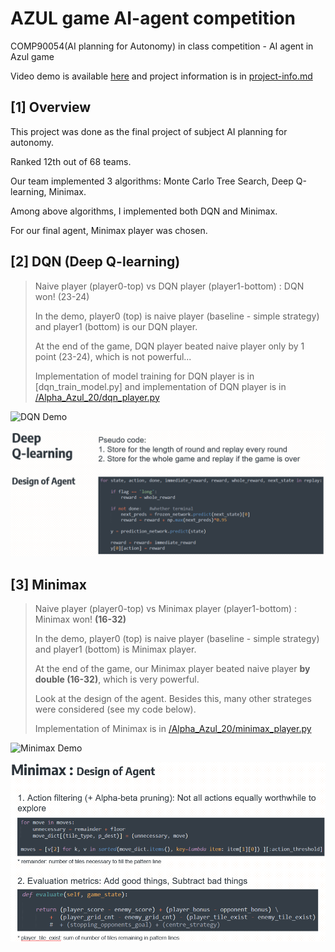 # AZUL game AI-agent competition
COMP90054(AI planning for Autonomy) in class competition - AI agent in Azul game

Video demo is available [here](https://youtu.be/vctpCTW8iWU) and project information is in [project-info.md](https://github.com/kaiyoo/AI-azul/blob/master/project-info.md)


## [1] Overview
This project was done as the final project of subject AI planning for autonomy. 

Ranked 12th out of 68 teams. 

Our team implemented 3 algorithms: Monte Carlo Tree Search, Deep Q-learning, Minimax.

Among above algorithms, I implemented both DQN and Minimax.

For our final agent, Minimax player was chosen. 

## [2] DQN (Deep Q-learning)
> Naive player (player0-top)  vs  DQN player (player1-bottom) : DQN won! (23-24)
> 
> In the demo, player0 (top) is naive player (baseline - simple strategy) and player1 (bottom) is our DQN player.
> 
> At the end of the game, DQN player beated naive player only by 1 point (23-24), which is not powerful...
> 
> Implementation of model training for DQN player is in [dqn_train_model.py] and implementation of DQN player is in [/Alpha_Azul_20/dqn_player.py](players/Alpha_Azul_20/dqn_player.py)
> 

![DQN Demo](img/dqn_demo.gif)

![alt text](img/dqn_design.PNG)


## [3] Minimax
> Naive player (player0-top)  vs  Minimax player (player1-bottom) : Minimax won! **(16-32)**
> 
> In the demo, player0 (top) is naive player (baseline - simple strategy) and player1 (bottom) is Minimax player.
> 
> At the end of the game, our Minimax player beated naive player **by double (16-32)**, which is very powerful.
> 
> Look at the design of the agent. Besides this, many other strateges were considered (see my code below).
> 
> Implementation of Minimax is in [/Alpha_Azul_20/minimax_player.py](players/Alpha_Azul_20/minimax_player.py)
> 

![Minimax Demo](img/minimax_demo.gif)

![alt text](img/minimax_design.PNG)

